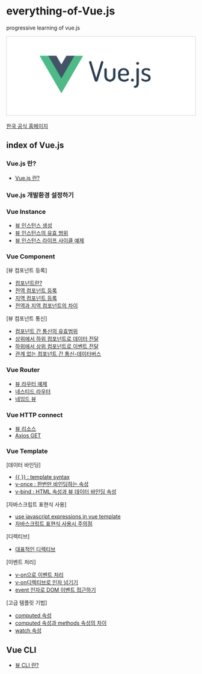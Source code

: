 # everything-of-Vue.js
progressive learning of vue.js

![logo](./img/logo.png)

[한국 공식 홈페이지](https://kr.vuejs.org/)

## index of Vue.js
### Vue.js 란?  
* [Vue.js 란?](https://github.com/huewilliams/everything-of-vue.js/blob/master/what%20is%20vue.js/vue.js%EB%9E%80.md)
  
### Vue.js 개발환경 설정하기  

### Vue Instance  
* [뷰 인스턴스 생성](https://github.com/huewilliams/everything-of-vue.js/blob/master/Vue%20Instance/book_do_it/%EB%B7%B0%20%EC%9D%B8%EC%8A%A4%ED%84%B4%EC%8A%A4%20%EC%83%9D%EC%84%B1/create_instance.html)
* [뷰 인스턴스의 유효 범위](https://github.com/huewilliams/everything-of-vue.js/blob/master/Vue%20Instance/book_do_it/%EB%B7%B0%20%EC%9D%B8%EC%8A%A4%ED%84%B4%EC%8A%A4%EC%9D%98%20%EC%9C%A0%ED%9A%A8%20%EB%B2%94%EC%9C%84/vue_effective_scope.html)
* [뷰 인스턴스 라이프 사이클 예제](https://github.com/huewilliams/everything-of-vue.js/tree/master/Vue%20Instance/book_do_it/%EB%B7%B0%20%EC%9D%B8%EC%8A%A4%ED%84%B4%EC%8A%A4%20%EB%9D%BC%EC%9D%B4%ED%94%84%20%EC%82%AC%EC%9D%B4%ED%81%B4)

### Vue Component
[뷰 컴포넌트 등록]
* [컴포넌트란?](https://github.com/huewilliams/everything-of-vue.js/blob/master/Vue%20Component/ReadMe.md)
* [전역 컴포넌트 등록](https://github.com/huewilliams/everything-of-vue.js/blob/master/Vue%20Component/%EC%A0%84%EC%97%AD%20%EC%BB%B4%ED%8F%AC%EB%84%8C%ED%8A%B8%20%EB%93%B1%EB%A1%9D/global_component.html)
* [지역 컴포넌트 등록](https://github.com/huewilliams/everything-of-vue.js/blob/master/Vue%20Component/%EC%A7%80%EC%97%AD%20%EC%BB%B4%ED%8F%AC%EB%84%8C%ED%8A%B8%20%EB%93%B1%EB%A1%9D/local_component.html)
* [전역과 지역 컴포넌트의 차이](https://github.com/huewilliams/everything-of-vue.js/blob/master/Vue%20Component/%EC%A0%84%EC%97%AD%EA%B3%BC%20%EC%A7%80%EC%97%AD%20%EC%BB%B4%ED%8F%AC%EB%84%8C%ED%8A%B8%EC%9D%98%20%EC%B0%A8%EC%9D%B4/two_components.html)  
  
[뷰 컴포넌트 통신]
* [컴포넌트 간 통신의 유효범위](https://github.com/huewilliams/everything-of-vue.js/blob/master/Vue%20Component/%EC%BB%B4%ED%8F%AC%EB%84%8C%ED%8A%B8%20%EA%B0%84%20%ED%86%B5%EC%8B%A0%EC%9D%98%20%EC%9C%A0%ED%9A%A8%20%EB%B2%94%EC%9C%84/component_scope.html)
* [상위에서 하위 컴포넌트로 데이터 전달](https://github.com/huewilliams/everything-of-vue.js/blob/master/Vue%20Component/%EC%83%81%EC%9C%84%EC%97%90%EC%84%9C%20%ED%95%98%EC%9C%84%20%EC%BB%B4%ED%8F%AC%EB%84%8C%ED%8A%B8%EB%A1%9C%20%EB%8D%B0%EC%9D%B4%ED%84%B0%20%EC%A0%84%EB%8B%AC%ED%95%98%EA%B8%B0/props_property.html)
* [하위에서 상위 컴포넌트로 이벤트 전달](https://github.com/huewilliams/everything-of-vue.js/blob/master/Vue%20Component/%ED%95%98%EC%9C%84%EC%97%90%EC%84%9C%20%EC%83%81%EC%9C%84%20%EC%BB%B4%ED%8F%AC%EB%84%8C%ED%8A%B8%EB%A1%9C%20%EC%9D%B4%EB%B2%A4%ED%8A%B8%20%EC%A0%84%EB%8B%AC/event_emit%26v-on.html)
* [관계 없는 컴포넌트 간 통신-데이터버스](https://github.com/huewilliams/everything-of-vue.js/blob/master/Vue%20Component/%EA%B4%80%EA%B3%84%20%EC%97%86%EB%8A%94%20%EC%BB%B4%ED%8F%AC%EB%84%8C%ED%8A%B8%20%EA%B0%84%20%ED%86%B5%EC%8B%A0(event-bus)/event_bus.html)

### Vue Router  
* [뷰 라우터 예제](https://github.com/huewilliams/everything-of-vue.js/blob/master/Vue%20Router/vue_router.html)
* [네스티드 라우터](https://github.com/huewilliams/everything-of-vue.js/blob/master/Vue%20Router/nested_router.html)
* [네임드 뷰](https://github.com/huewilliams/everything-of-vue.js/blob/master/Vue%20Router/named_view.html)
### Vue HTTP connect  
* [뷰 리소스](https://github.com/huewilliams/everything-of-vue.js/blob/master/HTTP_connect/vue_resource.html)
* [Axios GET](https://github.com/huewilliams/everything-of-vue.js/blob/master/HTTP_connect/Axios/GET/axios_get.html)
### Vue Template
[데이터 바인딩]
* [{{ }} : template syntax](https://github.com/huewilliams/everything-of-vue.js/blob/master/Vue%20Template/data_binding/template_syntax.html)
* [v-once : 한번만 바인딩하는 속성](https://github.com/huewilliams/everything-of-vue.js/blob/master/Vue%20Template/data_binding/v_once.html)
* [v-bind : HTML 속성과 뷰 데이터 바인딩 속성](https://github.com/huewilliams/everything-of-vue.js/blob/master/Vue%20Template/data_binding/v-bind.html)  
  
[자바스크립트 표현식 사용]
* [use javascript expressions in vue template](https://github.com/huewilliams/everything-of-vue.js/blob/master/Vue%20Template/javascript_expressions/template%2Bexpressions.html)
* [자바스크립트 표현식 사용시 주의점](https://github.com/huewilliams/everything-of-vue.js/blob/master/Vue%20Template/javascript_expressions/expressions_precautions.html)  
  
[디렉티브]
* [대표적인 디렉티브](https://github.com/huewilliams/everything-of-vue.js/blob/master/Vue%20Template/vue_directive/vue_directive.html)  

[이벤트 처리]  
* [v-on으로 이벤트 처리](https://github.com/huewilliams/everything-of-vue.js/blob/master/Vue%20Event/v-on.html)
* [v-on디렉티브로 인자 넘기기](https://github.com/huewilliams/everything-of-vue.js/blob/master/Vue%20Event/v-on_parameter.html)
* [event 인자로 DOM 이벤트 접근하기](https://github.com/huewilliams/everything-of-vue.js/blob/master/Vue%20Event/v-on_DOMevent.html)
  
[고급 템플릿 기법]
* [computed 속성](https://github.com/huewilliams/everything-of-vue.js/blob/master/Vue%20Template/advanced_template/computed_property.html)
* [computed 속성과 methods 속성의 차이](https://github.com/huewilliams/everything-of-vue.js/blob/master/Vue%20Template/advanced_template/methods%26computed.html)
* [watch 속성](https://github.com/huewilliams/everything-of-vue.js/blob/master/Vue%20Template/advanced_template/watch_property.html)

## Vue CLI
* [뷰 CLI 란?](https://github.com/huewilliams/everything-of-vue.js/blob/master/Vue%20CLI/ReadMe.md)